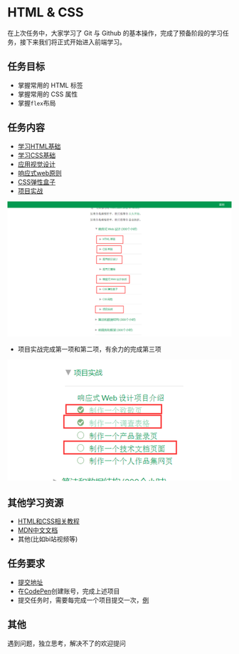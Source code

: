 # HTML & CSS

在上次任务中，大家学习了 Git 与 Github 的基本操作，完成了预备阶段的学习任务，接下来我们将正式开始进入前端学习。

## 任务目标

- 掌握常用的 HTML 标签
- 掌握常用的 CSS 属性
- 掌握`flex`布局

## 任务内容

- [学习HTML基础](https://learn.freecodecamp.one/)
- [学习CSS基础](https://learn.freecodecamp.one/)
- [应用视觉设计](https://learn.freecodecamp.one/)
- [响应式web原则](https://learn.freecodecamp.one/)
- [CSS弹性盒子](https://learn.freecodecamp.one/)
- [项目实战](https://learn.freecodecamp.one/)

![任务要求](./images/任务要求.png)

- 项目实战完成第一项和第二项，有余力的完成第三项

![项目要求](./images/项目要求.png)

## 其他学习资源

- [HTML和CSS相关教程](https://www.imooc.com/learn/9)
- [MDN中文文档](https://developer.mozilla.org/zh-CN/)
- 其他(比如bi站视频等)

## 任务要求

- [提交地址](https://github.com/TECHF5VE/TechMap-Works/tree/master/2020-Autumn/Frontend/Task-2)
- 在[CodePen](https://codepen.io/)创建账号，完成上述项目
- 提交任务时，需要每完成一个项目提交一次，[例](https://github.com/TECHF5VE/TechMap-Works/tree/master/2020-Autumn/Frontend/Task-2/hamono)

## 其他

遇到问题，独立思考，解决不了的欢迎提问
